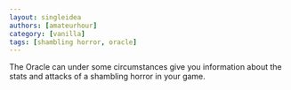 ```yaml
---
layout: singleidea
authors: [amateurhour]
category: [vanilla]
tags: [shambling horror, oracle]
---
```

The Oracle can under some circumstances give you information about the stats and
attacks of a shambling horror in your game.
